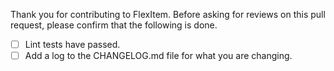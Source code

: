 Thank you for contributing to FlexItem. Before asking for reviews on this pull request, please confirm that the following is done.

- [ ] Lint tests have passed.
- [ ] Add a log to the CHANGELOG.md file for what you are changing.
